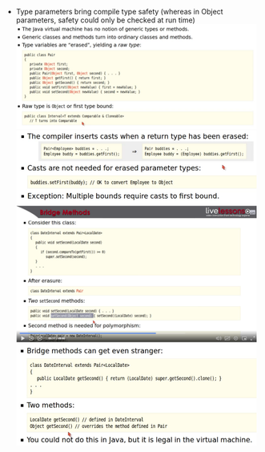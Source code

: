 - Type parameters bring compile type safety (whereas in Object parameters, safety could only be checked at run time)
![img.png](resources/img.png)
![img.png](img.png)
![img_1.png](img_3.png)
![img_2.png](img_4.png)